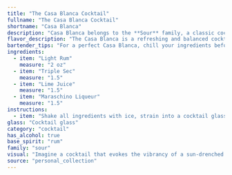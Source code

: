 ```yaml
---
title: "The Casa Blanca Cocktail"
fullname: "The Casa Blanca Cocktail"
shortname: "Casa Blanca"
description: "Casa Blanca belongs to the **Sour** family, a classic cocktail style known for its tart, tangy profile.  While its origin isn't definitively documented, its composition suggests a Caribbean influence, likely emerging in the early 20th century. "
flavor_description: "The Casa Blanca is a refreshing and balanced cocktail.  The light rum provides a smooth, mellow sweetness, while the triple sec adds a bright citrus zest. Lime juice lends a tart tang, balancing the sweetness. A hint of cherry from the maraschino liqueur adds a subtle complexity, rounding out the flavor profile. "
bartender_tips: "For a perfect Casa Blanca, chill your ingredients beforehand. Use fresh lime juice for optimal flavor. Shake vigorously with ice to ensure proper dilution and a frosty, refreshing drink. Strain into a chilled coupe glass. Don't skimp on the Maraschino liqueur; it adds a delightful complexity. Garnish with a lime wheel for a touch of elegance. "
ingredients:
  - item: "Light Rum"
    measure: "2 oz"
  - item: "Triple Sec"
    measure: "1.5"
  - item: "Lime Juice"
    measure: "1.5"
  - item: "Maraschino Liqueur"
    measure: "1.5"
instructions:
  - item: "Shake all ingredients with ice, strain into a cocktail glass, and serve."
glass: "Cocktail glass"
category: "cocktail"
has_alcohol: true
base_spirit: "rum"
family: "sour"
visual: "Imagine a cocktail that evokes the vibrancy of a sun-drenched Caribbean beach. **Casa Blanca**, a harmonious blend of **light rum**, **triple sec**, **lime juice**, and **maraschino liqueur**, shimmers in a frosted glass. The base is a pale golden hue, hinting at the sweetness of the rum and triple sec. A vibrant, lime-green rim, achieved with a touch of sugar and lime juice, contrasts beautifully with the golden center.  The surface is crowned with a delicate, fluffy cloud of maraschino cherry foam, adding a touch of playful pink to the composition.  The entire cocktail is an ode to the tropics, promising a sweet and tart taste experience that leaves a lingering memory of sunshine and island breezes. "
source: "personal_collection"
---
```


